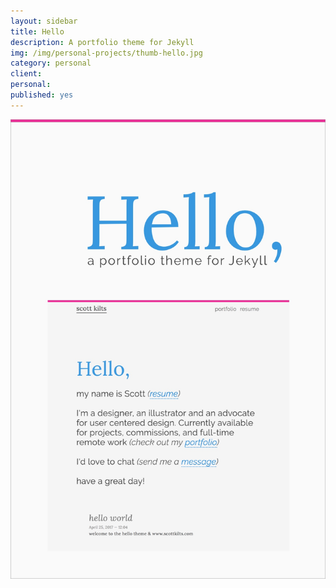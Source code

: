 ```yaml
---
layout: sidebar
title: Hello
description: A portfolio theme for Jekyll
img: /img/personal-projects/thumb-hello.jpg
category: personal
client:
personal:
published: yes
---
```

![Hello Theme](/img/personal-projects/hello-theme-1200w.jpg)
